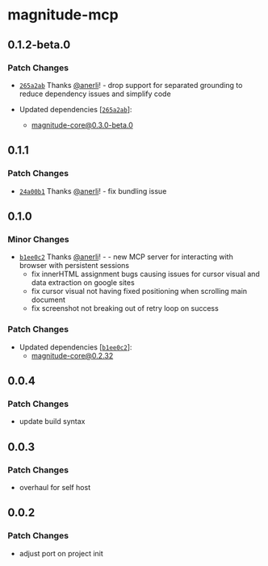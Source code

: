 # magnitude-mcp

## 0.1.2-beta.0

### Patch Changes

- [`265a2ab`](https://github.com/sagekit/magnitude/commit/265a2ab348ec916f6382d3ad1dfe572b55e33090) Thanks [@anerli](https://github.com/anerli)! - drop support for separated grounding to reduce dependency issues and simplify code

- Updated dependencies [[`265a2ab`](https://github.com/sagekit/magnitude/commit/265a2ab348ec916f6382d3ad1dfe572b55e33090)]:
  - magnitude-core@0.3.0-beta.0

## 0.1.1

### Patch Changes

- [`24a00b1`](https://github.com/sagekit/magnitude/commit/24a00b1884e18b4ec88f3c591efab732352ab0a1) Thanks [@anerli](https://github.com/anerli)! - fix bundling issue

## 0.1.0

### Minor Changes

- [`b1ee0c2`](https://github.com/sagekit/magnitude/commit/b1ee0c225ee33ac22f96a8c1828d6101921e57fc) Thanks [@anerli](https://github.com/anerli)! - - new MCP server for interacting with browser with persistent sessions
  - fix innerHTML assignment bugs causing issues for cursor visual and data extraction on google sites
  - fix cursor visual not having fixed positioning when scrolling main document
  - fix screenshot not breaking out of retry loop on success

### Patch Changes

- Updated dependencies [[`b1ee0c2`](https://github.com/sagekit/magnitude/commit/b1ee0c225ee33ac22f96a8c1828d6101921e57fc)]:
  - magnitude-core@0.2.32

## 0.0.4

### Patch Changes

- update build syntax

## 0.0.3

### Patch Changes

- overhaul for self host

## 0.0.2

### Patch Changes

- adjust port on project init
